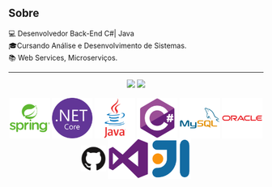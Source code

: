 ## Sobre 
💻 Desenvolvedor Back-End C#| Java
<br>🎓Cursando Análise e Desenvolvimento de Sistemas.
<br>📚 Web Services, Microserviços.
<hr>
<div align="center">
<a href = "mailto:pmachado.new@gmail.com"><img src="https://img.shields.io/badge/Gmail-D14836?style=for-the-badge&logo=gmail&logoColor=white" target="_blank"></a>
<a href="https://www.linkedin.com/in/paulo-machado-mariano-5991991b7/" target="_blank"><img src="https://img.shields.io/badge/LinkedIn-0077B5?style=for-the-badge&logo=linkedin&logoColor=white" target="_blank"></a> 
</div>

 <div style="display: inline_block" align="center"><br>
  <img align="center" alt="Paulo-Spring" height="80" width="80" src="https://github.com/devicons/devicon/blob/master/icons/spring/spring-original-wordmark.svg">
  <img align="center" alt="Paulo-DotNetCore" height="80" width="80" src="https://github.com/devicons/devicon/blob/master/icons/dotnetcore/dotnetcore-original.svg">
  <img align="center" alt="Paulo-Java" height="80" width="80" src="https://github.com/devicons/devicon/blob/master/icons/java/java-original-wordmark.svg">
  <img align="center" alt="Paulo-CSharp" height="80" width="80" src="https://github.com/devicons/devicon/blob/master/icons/csharp/csharp-original.svg">
  <img align="center" alt="Paulo-MySql" height="80" width="80" src="https://github.com/devicons/devicon/blob/master/icons/mysql/mysql-original-wordmark.svg">
  <img align="center" alt="Paulo-Oracle" height="80" width="80" src="https://github.com/devicons/devicon/blob/master/icons/oracle/oracle-original.svg">
  <img align="center" alt="Paulo-GitHub" height="50" width="50" src="https://github.com/devicons/devicon/blob/master/icons/github/github-original.svg">
  <img align="center" alt="Paulo-VisualStudio" height="80" width="80" src="https://github.com/devicons/devicon/blob/master/icons/visualstudio/visualstudio-plain.svg">
 <img align="center" alt="Paulo-IntelijIdea" height="80" width="80" src="https://github.com/devicons/devicon/blob/master/icons/intellij/intellij-original.svg">
</div>
